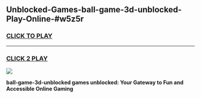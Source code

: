 
## Unblocked-Games-ball-game-3d-unblocked-Play-Online-#w5z5r
<h3>
<a href="https://premium.freeplayer.one?title=ball-game-3d-unblocked&ref=27F">CLICK TO PLAY</a></h3>
<hr>

<h3>
<a href="https://premium.freeplayer.one?title=ball-game-3d-unblocked&ref=27F">CLICK 2 PLAY</a>
  
</h3>

<a href="https://premium.freeplayer.one?title=ball-game-3d-unblocked&ref=27F"><img src="https://clearcache.store/games.png"></a>


**ball-game-3d-unblocked games unblocked: Your Gateway to Fun and Accessible Online Gaming**
